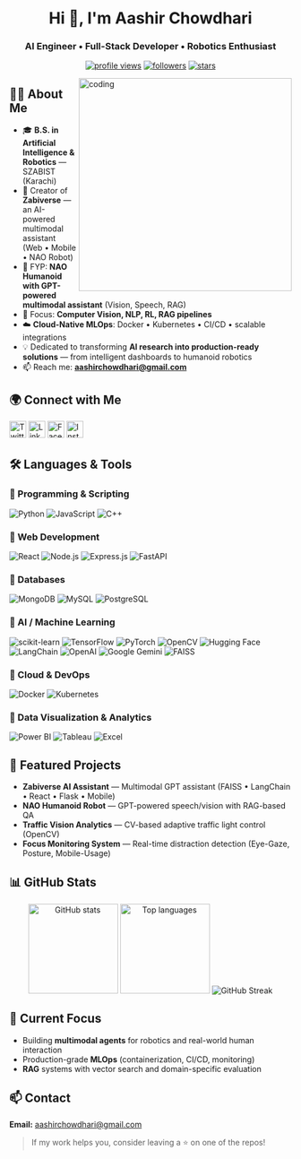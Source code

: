 <div align="center">

# Hi 👋, I'm **Aashir Chowdhari**

### AI Engineer • Full-Stack Developer • Robotics Enthusiast

<a href="https://komarev.com/ghpvc/?username=aashirchowdhari"><img src="https://komarev.com/ghpvc/?username=aashirchowdhari&label=Profile%20views&color=0e75b6&style=flat" alt="profile views"/></a> <a href="https://github.com/aashirchowdhari?tab=followers"><img src="https://img.shields.io/github/followers/aashirchowdhari?style=social" alt="followers"/></a> <a href="https://github.com/aashirchowdhari"><img src="https://img.shields.io/github/stars/aashirchowdhari?style=social" alt="stars"/></a>

</div>

<img align="right" alt="coding" width="380" src="https://media.giphy.com/media/qgQUggAC3Pfv687qPC/giphy.gif"/>

## 👨‍💻 About Me

* 🎓 **B.S. in Artificial Intelligence & Robotics** — SZABIST (Karachi)
* 🚀 Creator of **Zabiverse** — an AI-powered multimodal assistant (Web • Mobile • NAO Robot)
* 🤖 FYP: **NAO Humanoid with GPT-powered multimodal assistant** (Vision, Speech, RAG)
* 🧠 Focus: **Computer Vision, NLP, RL, RAG pipelines**
* ☁️ **Cloud-Native MLOps**: Docker • Kubernetes • CI/CD • scalable integrations
* 💡 Dedicated to transforming **AI research into production-ready solutions** — from intelligent dashboards to humanoid robotics
* 📫 Reach me: **[aashirchowdhari@gmail.com](mailto:aashirchowdhari@gmail.com)**

## 🌍 Connect with Me

<p>
  <a href="https://twitter.com/chowdhariaashir" target="_blank"><img src="https://raw.githubusercontent.com/rahuldkjain/github-profile-readme-generator/master/src/images/icons/Social/twitter.svg" alt="Twitter" height="30"/></a>
  <a href="https://linkedin.com/in/aashirchowdhari" target="_blank"><img src="https://raw.githubusercontent.com/rahuldkjain/github-profile-readme-generator/master/src/images/icons/Social/linked-in-alt.svg" alt="LinkedIn" height="30"/></a>
  <a href="https://fb.com/aashirchowdhari" target="_blank"><img src="https://raw.githubusercontent.com/rahuldkjain/github-profile-readme-generator/master/src/images/icons/Social/facebook.svg" alt="Facebook" height="30"/></a>
  <a href="https://instagram.com/aashir001" target="_blank"><img src="https://raw.githubusercontent.com/rahuldkjain/github-profile-readme-generator/master/src/images/icons/Social/instagram.svg" alt="Instagram" height="30"/></a>
</p>

## 🛠️ Languages & Tools

### 🔹 Programming & Scripting

<p>
  <img src="https://img.shields.io/badge/Python-3776AB?logo=python&logoColor=white" alt="Python"/>
  <img src="https://img.shields.io/badge/JavaScript-F7DF1E?logo=javascript&logoColor=black" alt="JavaScript"/>
  <img src="https://img.shields.io/badge/C++-00599C?logo=c%2B%2B&logoColor=white" alt="C++"/>
</p>

### 🔹 Web Development

<p>
  <img src="https://img.shields.io/badge/React-20232a?logo=react&logoColor=61DAFB" alt="React"/>
  <img src="https://img.shields.io/badge/Node.js-339933?logo=node.js&logoColor=white" alt="Node.js"/>
  <img src="https://img.shields.io/badge/Express-000000?logo=express&logoColor=white" alt="Express.js"/>
  <img src="https://img.shields.io/badge/FastAPI-009688?logo=fastapi&logoColor=white" alt="FastAPI"/>
</p>

### 🔹 Databases

<p>
  <img src="https://img.shields.io/badge/MongoDB-47A248?logo=mongodb&logoColor=white" alt="MongoDB"/>
  <img src="https://img.shields.io/badge/MySQL-4479A1?logo=mysql&logoColor=white" alt="MySQL"/>
  <img src="https://img.shields.io/badge/PostgreSQL-336791?logo=postgresql&logoColor=white" alt="PostgreSQL"/>
</p>

### 🔹 AI / Machine Learning

<p>
  <img src="https://img.shields.io/badge/scikit--learn-F7931E?logo=scikitlearn&logoColor=white" alt="scikit-learn"/>
  <img src="https://img.shields.io/badge/TensorFlow-FF6F00?logo=tensorflow&logoColor=white" alt="TensorFlow"/>
  <img src="https://img.shields.io/badge/PyTorch-EE4C2C?logo=pytorch&logoColor=white" alt="PyTorch"/>
  <img src="https://img.shields.io/badge/OpenCV-5C3EE8?logo=opencv&logoColor=white" alt="OpenCV"/>
  <img src="https://img.shields.io/badge/Hugging%20Face-FFCC4D?logo=huggingface&logoColor=black" alt="Hugging Face"/>
  <img src="https://img.shields.io/badge/LangChain-1C3C3C?logo=langchain&logoColor=white" alt="LangChain"/>
  <img src="https://img.shields.io/badge/OpenAI-412991?logo=openai&logoColor=white" alt="OpenAI"/>
  <img src="https://img.shields.io/badge/Gemini-4285F4?logo=google&logoColor=white" alt="Google Gemini"/>
  <img src="https://img.shields.io/badge/FAISS-20232A?logo=facebook&logoColor=white" alt="FAISS"/>
</p>

### 🔹 Cloud & DevOps

<p>
  <img src="https://img.shields.io/badge/Docker-2496ED?logo=docker&logoColor=white" alt="Docker"/>
  <img src="https://img.shields.io/badge/Kubernetes-326CE5?logo=kubernetes&logoColor=white" alt="Kubernetes"/>
</p>

### 🔹 Data Visualization & Analytics

<p>
  <img src="https://img.shields.io/badge/Power%20BI-F2C811?logo=powerbi&logoColor=black" alt="Power BI"/>
  <img src="https://img.shields.io/badge/Tableau-E97627?logo=tableau&logoColor=white" alt="Tableau"/>
  <img src="https://img.shields.io/badge/Excel-217346?logo=microsoft-excel&logoColor=white" alt="Excel"/>
</p>

## 📌 Featured Projects

* **Zabiverse AI Assistant** — Multimodal GPT assistant (FAISS • LangChain • React • Flask • Mobile)
* **NAO Humanoid Robot** — GPT-powered speech/vision with RAG-based QA
* **Traffic Vision Analytics** — CV-based adaptive traffic light control (OpenCV)
* **Focus Monitoring System** — Real-time distraction detection (Eye-Gaze, Posture, Mobile-Usage)

## 📊 GitHub Stats

<div align="center">

<img height="160" src="https://github-readme-stats.vercel.app/api?username=aashirchowdhari&show_icons=true&theme=tokyonight" alt="GitHub stats"/>
<img height="160" src="https://github-readme-stats.vercel.app/api/top-langs/?username=aashirchowdhari&layout=compact&theme=tokyonight" alt="Top languages"/>

<img src="https://github-readme-streak-stats.herokuapp.com?user=aashirchowdhari&theme=tokyonight" alt="GitHub Streak"/>

</div>

## 🧪 Current Focus

* Building **multimodal agents** for robotics and real-world human interaction
* Production-grade **MLOps** (containerization, CI/CD, monitoring)
* **RAG** systems with vector search and domain-specific evaluation

## 📫 Contact

**Email:** [aashirchowdhari@gmail.com](mailto:aashirchowdhari@gmail.com)

> If my work helps you, consider leaving a ⭐ on one of the repos!
